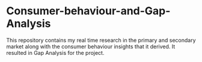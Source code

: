 # Consumer-behaviour-and-Gap-Analysis
This repository contains my real time research in the primary and secondary market along with the consumer behaviour insights that it derived.  It resulted in Gap Analysis for the project.
